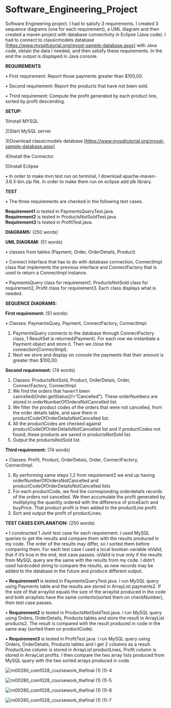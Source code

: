 # Software_Engineering_Project
Software Engineering project. I had to satisfy 3 requirements. I created 3 sequence diagrams (one for each requirement), a UML diagram and then created a maven project with database connectivity in Eclipse (Java code). I had to connect to classicmodels database [https://www.mysqltutorial.org/mysql-sample-database.aspx] with Java code, obtain the data I needed, and then satisfy these requirements. In the end the output is displayed in Java console.

**REQUIREMENTS**

• First requirement: Report those payments greater than $100,00. 

• Second requirement: Report the products that have not been sold. 

• Third requirement: Compute the profit generated by each product line, sorted by profit 
descending. 

**SETUP:**

1)Install MYSQL

2)Start MySQL server

3)Download classicmodels database [https://www.mysqltutorial.org/mysql-sample-database.aspx]

4)Install the Connector

5)Install Eclipse

• In order to make mvn test run on terminal, I download apache-maven-3.6.3-bin.zip file. In order to make them run on eclipse add jdk library.  
 
**TEST**
 
• The three requirements are checked in the following test cases. 

**Requirement1** is tested in PaymentsQueryTest.java.  
**Requirement2** is tested in ProductsNotSoldTest.java.  
**Requirement3** is tested in ProfitTest.java. 
 
**DIAGRAMS:** (250 words) 

**UML DIAGRAM:** (51 words) 

• classes from tables (Payment, Order, OrderDetails, Product)

• Connect Interface that has to do with database connection, ConnectImpl class that 
implements the previous interface and ConnectFactory that is used to return a ConnectImpl 
instance. 

• PaymentsQuery class for requirement1, ProductsNotSold class for requirement2, Profit class 
for requirement3.  Each class displays what is needed. 

**SEQUENCE DIAGRAMS:** 

**First requirement:** (51 words) 

• Classes: PaymentsQuey,  Payment, ConnectFactory, ConnectImpl. 
1. PaymentsQuery connects to the database through ConnectFactory class, 1 ResultSet is 
returned(Payment). For each row we instantiate a Payment object and store it. Then we 
close the connection(ConnectImpl). 
2. Next we store and display on console the payments  that their amount is greater than 
$100,00. 
 
**Second requirement:** (74 words) 
1. Classes: ProductsNotSold,  Product, OrderDetais, Order, ConnectFactory, ConnectImpl. 
2. We find the orders that haven’t been cancelled(Order.getStatus()!=”Cancelled”). These 
orderNumbers are stored in orderNumberOfOrdersNotCancelled list.  
3. We filter the product codes of the orders that were not cancelled, from the order details 
table, and save them in productCodeOfOrderDetailsNotCancelled list. 
4. All the productCodes are checked against productCodeOfOrderDetailsNotCancelled list and 
if productCodes not found, these products are saved in productsNotSold list. 
5. Output the productsNotSold list. 
 
**Third requirement:** (74 words) 

• Classes: Profit,  Product, OrderDetais, Order, ConnectFactory, ConnectImpl. 
1. By performing same steps 1,2 from requirement2 we end up having 
orderNumberOfOrdersNotCancelled and productCodeOfOrderDetailsNotCancelled lists 
2. For each productCode, we find the corresponding orderdetails records of the orders not 
cancelled. We then accumulate the profit generated by multiplying the quantity ordered 
with the difference of priceEach and buyPrice. That product profit is then added to the 
productLine profit. 
3. Sort and output the profit of productLines. 
 
**TEST CASES EXPLANATION:** (250 words) 

• I constructed 1  Junit test case for each requirement. I used MySQL queries to get the results 
and compare them with the results produced in my code. The order of the results may 
differ, so I sorted them before comparing them. For each test case I used a local boolean 
variable isValid, that if it’s true in the end, test case passes. isValid is true only if the results 
from MySQL query are the same with the results from my code. I didn’t used hardcoded 
string to compare the results, as new records may be added to the database in the future 
and produce different output. 
 
• **Requirement1** is tested in PaymentsQueryTest.java. I run MySQL query using Payments 
table and the results are stored in ArrayList<Payment> payments2. If the size of that arraylist 
equals the size of the arraylist produced in the code and both arraylists have the same 
contents(sorted them on checkNumber), then test case passes.

• **Requirement2** is tested in ProductsNotSoldTest.java. I run MySQL query using Orders, 
OrderDetails, Products tables and store the result in ArrayList<Product> products2. The 
result is compared with the result produced in code in the same way (sorted them on 
productCode). 
 
• **Requirement3** is tested in ProfitTest.java. I run MySQL query using Orders, OrderDetails, 
Products tables and I get 2 columns as a result. ProductLine column is stored in 
ArrayList<String> productLines, Profit column is stored in ArrayList<Double> profits. I then 
compare  the two array lists produced from MySQL query with the two  sorted arrays 
produced in code.

![rn00280_com1028_coursework_thefinal (1) (1)-4](https://user-images.githubusercontent.com/72582879/95669078-511e8a80-0b74-11eb-98c8-af067eff6fe0.png)

![rn00280_com1028_coursework_thefinal (1) (1)-5](https://user-images.githubusercontent.com/72582879/95669081-5b408900-0b74-11eb-90f4-d13df883acdc.png)

![rn00280_com1028_coursework_thefinal (1) (1)-6](https://user-images.githubusercontent.com/72582879/95669084-685d7800-0b74-11eb-87fa-6719394ee095.png)

![rn00280_com1028_coursework_thefinal (1) (1)-7](https://user-images.githubusercontent.com/72582879/95669087-6eebef80-0b74-11eb-9d9f-f80e4c36f461.png)

